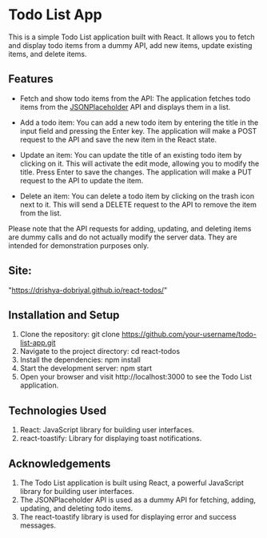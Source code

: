 # Todo List App 

This is a simple Todo List application built with React. It allows you to fetch and display todo items from a dummy API, add new items, update existing items, and delete items.

## Features

- Fetch and show todo items from the API: The application fetches todo items from the [JSONPlaceholder](https://jsonplaceholder.typicode.com/todos) API and displays them in a list.

- Add a todo item: You can add a new todo item by entering the title in the input field and pressing the Enter key. The application will make a POST request to the API and save the new item in the React state.

- Update an item: You can update the title of an existing todo item by clicking on it. This will activate the edit mode, allowing you to modify the title. Press Enter to save the changes. The application will make a PUT request to the API to update the item.

- Delete an item: You can delete a todo item by clicking on the trash icon next to it. This will send a DELETE request to the API to remove the item from the list.

Please note that the API requests for adding, updating, and deleting items are dummy calls and do not actually modify the server data. They are intended for demonstration purposes only.

## Site: 
"https://drishya-dobriyal.github.io/react-todos/"

## Installation and Setup

1. Clone the repository: git clone https://github.com/your-username/todo-list-app.git
2. Navigate to the project directory: cd react-todos
3. Install the dependencies: npm install
4. Start the development server: npm start
5. Open your browser and visit http://localhost:3000 to see the Todo List application.

## Technologies Used
1. React: JavaScript library for building user interfaces.
2. react-toastify: Library for displaying toast notifications.

## Acknowledgements
1. The Todo List application is built using React, a powerful JavaScript library for building user interfaces.
2. The JSONPlaceholder API is used as a dummy API for fetching, adding, updating, and deleting todo items.
3. The react-toastify library is used for displaying error and success messages.


